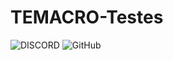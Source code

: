 # TEMACRO-Testes

![DISCORD](https://img.shields.io/discord/578964738617376769.svg?color=0A0A0A&label=DISCORD&labelColor=5865F2&logo=discord&logoColor=ffffff&style=for-the-badge)
![GitHub](https://img.shields.io/github/license/CroiDev/CroiDev.github.io?color=0A0A0A&style=flat-square)
